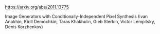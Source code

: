 https://arxiv.org/abs/2011.13775

Image Generators with Conditionally-Independent Pixel Synthesis (Ivan Anokhin, Kirill Demochkin, Taras Khakhulin, Gleb Sterkin, Victor Lempitsky, Denis Korzhenkov)


